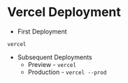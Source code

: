 # Vercel Deployment

* First Deployment

`vercel`

* Subsequent Deployments
    * Preview - `vercel`
    * Production - `vercel --prod`

